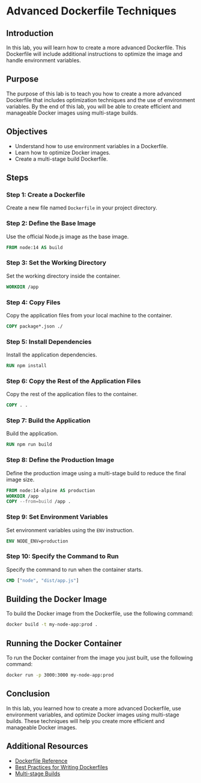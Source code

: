 # Advanced Dockerfile Techniques

## Introduction
In this lab, you will learn how to create a more advanced Dockerfile. This Dockerfile will include additional instructions to optimize the image and handle environment variables.

## Purpose
The purpose of this lab is to teach you how to create a more advanced Dockerfile that includes optimization techniques and the use of environment variables. By the end of this lab, you will be able to create efficient and manageable Docker images using multi-stage builds.

## Objectives
- Understand how to use environment variables in a Dockerfile.
- Learn how to optimize Docker images.
- Create a multi-stage build Dockerfile.

## Steps

### Step 1: Create a Dockerfile
Create a new file named `Dockerfile` in your project directory.

### Step 2: Define the Base Image
Use the official Node.js image as the base image.

```dockerfile
FROM node:14 AS build
```

### Step 3: Set the Working Directory
Set the working directory inside the container.

```dockerfile
WORKDIR /app
```

### Step 4: Copy Files
Copy the application files from your local machine to the container.

```dockerfile
COPY package*.json ./
```

### Step 5: Install Dependencies
Install the application dependencies.

```dockerfile
RUN npm install
```

### Step 6: Copy the Rest of the Application Files
Copy the rest of the application files to the container.

```dockerfile
COPY . .
```

### Step 7: Build the Application
Build the application.

```dockerfile
RUN npm run build
```

### Step 8: Define the Production Image
Define the production image using a multi-stage build to reduce the final image size.

```dockerfile
FROM node:14-alpine AS production
WORKDIR /app
COPY --from=build /app .
```

### Step 9: Set Environment Variables
Set environment variables using the `ENV` instruction.

```dockerfile
ENV NODE_ENV=production
```

### Step 10: Specify the Command to Run
Specify the command to run when the container starts.

```dockerfile
CMD ["node", "dist/app.js"]
```

## Building the Docker Image
To build the Docker image from the Dockerfile, use the following command:

```sh
docker build -t my-node-app:prod .
```

## Running the Docker Container
To run the Docker container from the image you just built, use the following command:

```sh
docker run -p 3000:3000 my-node-app:prod
```

## Conclusion
In this lab, you learned how to create a more advanced Dockerfile, use environment variables, and optimize Docker images using multi-stage builds. These techniques will help you create more efficient and manageable Docker images.

## Additional Resources
- [Dockerfile Reference](https://docs.docker.com/engine/reference/builder/)
- [Best Practices for Writing Dockerfiles](https://docs.docker.com/develop/develop-images/dockerfile_best-practices/)
- [Multi-stage Builds](https://docs.docker.com/develop/develop-images/multistage-build/)
